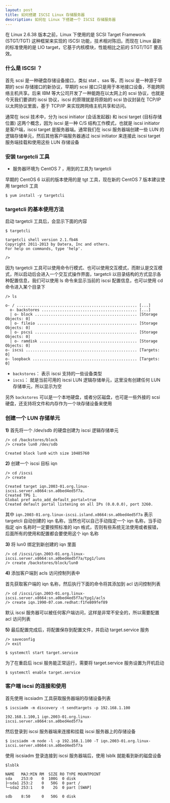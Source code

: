 ```yaml
---
layout: post
title: 如何搭建 ISCSI Linux 存储服务器
description: 如何在 Linux 下搭建一个 ISCSI 存储服务器
---
```


在 Linux 2.6.38 版本之前，Linux 下使用的是 SCSI Target Framework (STGT/TGT) 这种框架来实现的 ISCSI 功能，技术相对陈旧。而现在 Linux 最新的标准使用的是 LIO target，它基于内核模块，性能相比之前的 STGT/TGT 要高效。


### 什么是 ISCSI ？

首先 scsi 是一种硬盘存储设备接口，类似 stat 、sas 等。而 iscsi 是一种源于早期的 scsi 存储接口的新协议，早期的 scsi 接口只是用于本地接口设备，不能跨网络主机共享。后来 IBM 等大公司开发了一种能跑在以太网上的 scsi 协议，也就是今天我们要讲的 iscsi 协议，iscsi 的原理就是将原始的 scsi 协议封装在 TCP/IP 以太网协议里面，基于 TCP/IP 来实现跨网络主机共享和访问。

通常在 iscsi 技术中，分为 iscsi initiator (会话发起器) 和 iscsi target (目标存储位置) 这两个概念，因为 iscsi 是一种 C/S 结构工作模式，也就是 iscsi initiator 是客户端，iscsi target 是服务器端。通常我们在 iscsi 服务器端创建一些 LUN 的逻辑存储单元，然后其他客户端服务器通过 iscsi initiator 来连接此 iscsi target 服务端挂载和使用这些 LUN 存储设备

### 安装 targetcli 工具

- 服务器环境为 CentOS 7 ，用到的工具为 targetcli

早期的 CentOS 6 以前的版本使用的是 tgt 工具，现在新的 CentOS 7 版本建议使用 targetcli 工具

    $ yum install -y targetcli

### targetcli 的基本使用方法

启动 targetcli 工具后，会显示下面的内容

    $ targetcli

    targetcli shell version 2.1.fb46
    Copyright 2011-2013 by Datera, Inc and others.
    For help on commands, type 'help'.

    />

因为 targetcli 工具可以使用命令行模式、也可以使用交互模式，而默认是交互模式，所以启动后会进入一个交互式操作界面，targetcli 以目录结构的方式显示各种配置信息，我们可以使用 ls 命令来显示当前的 iscsi 配置信息，也可以使用 cd 命令进入某个目录下

    /> ls

    o- / ..................................................... [...]
      o- backstores .......................................... [...]
      | o- block ............................................. [Storage Objects: 0]
      | o- fileio ............................................ [Storage Objects: 0]
      | o- pscsi ............................................. [Storage Objects: 0]
      | o- ramdisk ........................................... [Storage Objects: 0]
    o- iscsi ................................................. [Targets: 0]
    o- loopback .............................................. [Targets: 0]

- `backstores`： 表示 iscsi 支持的一些设备类型
- `iscsi`： 就是当前可用的 iscsi LUN 逻辑存储单元，这里没有创建任何 LUN 存储单元，所以显示为空

另外 `backstores` 可以是一个本地硬盘，或者分区磁盘，也可是一些外接的 scsi 硬盘，还支持将文件和内存作为一个块存储设备来使用

### 创建一个 LUN 存储单元

**1)** 首先将一个 /dev/sdb 的硬盘创建为 iscsi 逻辑存储单元

    /> cd /backstores/block
    /> create lun0 /dev/sdb

    Created block lun0 with size 10485760

**2)** 创建一个 iscsi 目标 iqn

    /> cd /iscsi
    /> create

    Created target iqn.2003-01.org.linux-iscsi.server.x8664:sn.a0bed4ed5f7a.
    Created TPG 1.
    Global pref auto_add_default_portal=true
    Created default portal listening on all IPs (0.0.0.0), port 3260.

其中 `iqn.2003-01.org.linux-iscsi.island.x8664:sn.a0bed4ed5f7a` 表示 targetcli 自动创建的 iqn 名称，当然也可以自己手动指定一个 iqn 名称，当手动指定 qin 名称时一定要按照标准的 iqn 格式，否则有些系统无法使用或者报错，后面所有的使用和配置都会要使用这个 iqn 名称

**3)** 将 lun0 绑定到新创建的 iqn 里面

    /> cd /iscsi/iqn.2003-01.org.linux-iscsi.server.x8664:sn.a0bed4ed5f7a/tpg1/luns
    /> create /backstores/block/lun0

**4)** 添加客户端到 acls 访问控制列表中

首先获取客户端的 iqn 名称，然后执行下面的命令将其添加到 acl 访问控制列表

    /> cd /iscsi/iqn.2003-01.org.linux-iscsi.server.x8664:sn.a0bed4ed5f7a/tpg1/acls
    /> create iqn.1990-07.com.redhat:f1fe809fef89

默认 iscsi 服务器可以被任何客户端访问，这样是非常不安全的，所以需要配置 acl 访问列表

**5)** 最后配置完成后，将配置保存到配置文件，并启动 target.service 服务

    /> saveconfig
    /> exit

    $ systemctl start target.service

为了在重启后 iscsi 服务能正常运行，需要将 target.service 服务设置为开机启动

    $ systemctl enable target.service


### 客户端 iscsi 的连接和使用

首先使用 iscsiadm 工具获取服务器端的存储设备列表

    $ iscsiadm -m discovery -t sendtargets -p 192.168.1.100

    192.168.1.100,1 iqn.2003-01.org.linux-iscsi.server.x8664:sn.a0bed4ed5f7a

然后登录到 iscsi 服务器端来连接和挂载 iscsi 服务器上的存储设备

    $ iscsiadm -m node -l -p 192.168.1.100 -T iqn.2003-01.org.linux-iscsi.server.x8664:sn.a0bed4ed5f7a

使用 iscsiadm 登录连接到 iscsi 服务器端后，使用 lsblk 就能看到新的磁盘设备

    $lsblk

    NAME   MAJ:MIN RM  SIZE RO TYPE MOUNTPOINT
    sda    253:0    0  100G  0 disk
    ├─sda1 253:2    0   50G  0 part /
    └─sda2 253:1    0    2G  0 part [SWAP]

    sdb    8:50     0   50G  0 disk

